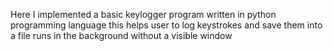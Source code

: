 Here I implemented a basic keylogger program written in python programming language
this helps user to log keystrokes and save them into a file runs in the background without a visible window
